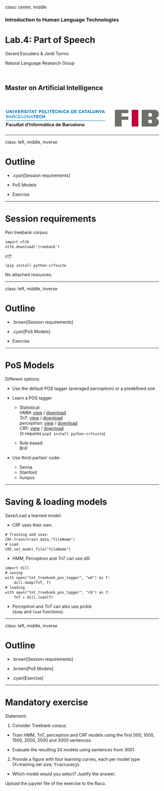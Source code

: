 class: center, middle

### Introduction to Human Language Technologies

# Lab.4: Part of Speech

Gerard Escudero & Jordi Turmo

Natural Language Research Group

<br>

## Master on Artificial Intelligence

<br>

![:scale 75%](fib.png)

---
class: left, middle, inverse

# Outline

* .cyan[Session requirements]

* PoS Models

* Exercise

---

# Session requirements

Pen treebank corpus:
```python3
import nltk
nltk.download('treebank')
```

*crf*:
```
!pip install python-crfsuite
```

No attached resources.

---
class: left, middle, inverse

# Outline

* .brown[Session requirements]

* .cyan[PoS Models]

* Exercise

---

# PoS Models

Different options:

* Use the default POS tagger (averaged perceptron) or a predefined one

* Learn a POS tagger

  - Statistical: <br>
    *HMM*: [view](codes/s4a.html) / [download](codes/s4a.ipynb) <br>
    *TnT*: [view](codes/s4b.html) / [download](codes/s4b.ipynb) <br>
    *perceptron*: [view](codes/s4c.html) / [download](codes/s4c.ipynb) <br>
    *CRF*: [view](codes/s4d.html) / [download](codes/s4d.ipynb) <br>
(it requires `pip3 install python-crfsuite`)

  - Rule based: <br>
    *Brill*

* Use third-parties’ code:
  - Senna
  - Stanford
  - hunpos

---

# Saving & loading models

Save/Load a learned model:

* CRF uses their own.

```python3
# Training and save:
CRF.train(train data,"fileName")
# Load
CRF.set_model_file("fileName")
```

* *HMM*, *Perceptron* and *TnT* can use *dill*. 

```python3
import dill
# saving
with open("tnt_treebank_pos_tagger", "wb") as f:
    dill.dump(TnT, f)
# loading
with open("tnt_treebank_pos_tagger", "rb") as f:
    TnT = dill.load(f)
```

* *Perceptron* and *TnT* can also use *pickle* <br>
(`dump` and `load` functions).

---
class: left, middle, inverse

# Outline

* .brown[Session requirements]

* .brown[PoS Models]

* .cyan[Exercise]

---

# Mandatory exercise

Statement:

1. Consider Treebank corpus. 

  * Train HMM, TnT, perceptron and
CRF models using the first 500, 1000, 1500, 2000, 2500 and
3000 sentences. 

  * Evaluate the resulting 24 models using
sentences from 3001.

2. Provide a figure with four learning curves, each per model type
(X=training set size; Y=accuracy). 

  * Which model would you select? Justify the answer.

Upload the jupyter file of the exercise to the Raco.
